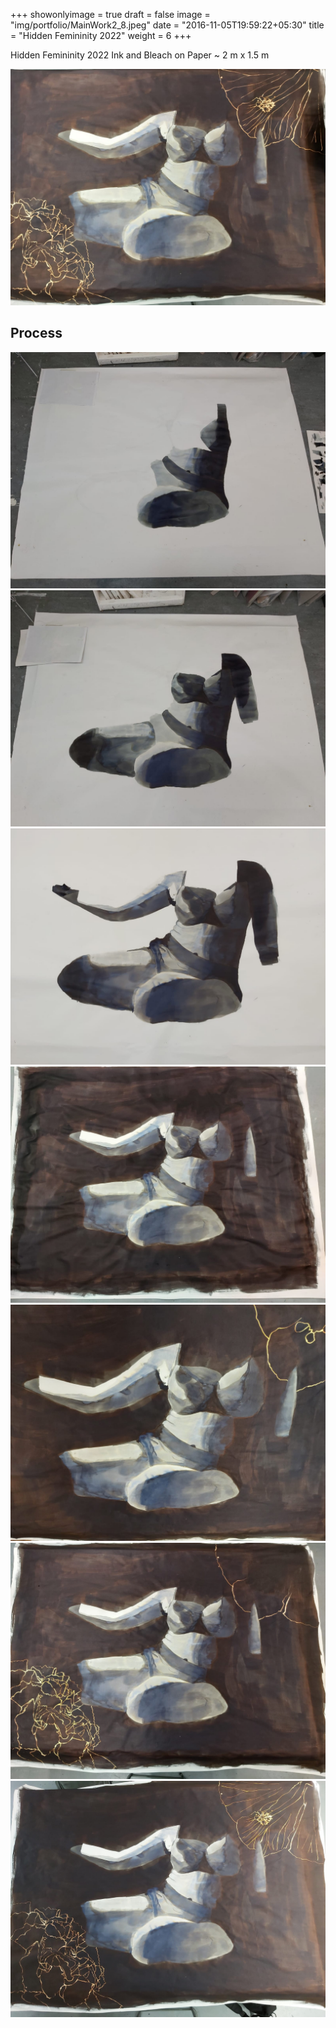 +++
showonlyimage = true
draft = false
image = "img/portfolio/MainWork2_8.jpeg"
date = "2016-11-05T19:59:22+05:30"
title = "Hidden Femininity 2022"
weight = 6
+++

Hidden Femininity 2022
Ink and Bleach on Paper
~ 2 m x 1.5 m
<!--more-->

![](../../img/portfolio/MainWork2_8.jpeg)

## Process
![](../../img/portfolio/MainWork2_1.jpeg)
![](../../img/portfolio/MainWork2_2.jpeg)
![](../../img/portfolio/MainWork2_3.jpeg)
![](../../img/portfolio/MainWork2_4.jpeg)
![](../../img/portfolio/MainWork2_5.jpeg)
![](../../img/portfolio/MainWork2_6.jpeg)
![](../../img/portfolio/MainWork2_7.jpeg)
